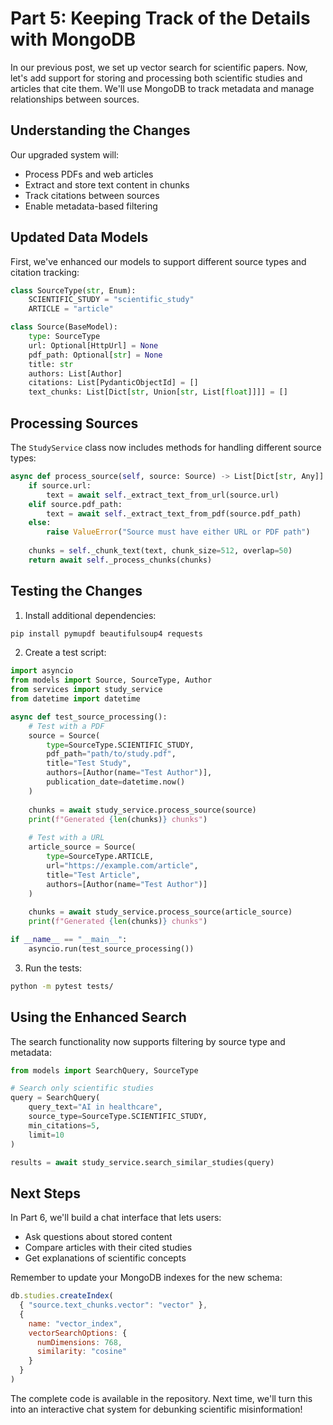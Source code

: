# Part 5: Keeping Track of the Details with MongoDB

In our previous post, we set up vector search for scientific papers. Now, let's add support for storing and processing both scientific studies and articles that cite them. We'll use MongoDB to track metadata and manage relationships between sources.

## Understanding the Changes

Our upgraded system will:
- Process PDFs and web articles
- Extract and store text content in chunks
- Track citations between sources
- Enable metadata-based filtering

## Updated Data Models

First, we've enhanced our models to support different source types and citation tracking:

```python
class SourceType(str, Enum):
    SCIENTIFIC_STUDY = "scientific_study"
    ARTICLE = "article"

class Source(BaseModel):
    type: SourceType
    url: Optional[HttpUrl] = None
    pdf_path: Optional[str] = None
    title: str
    authors: List[Author]
    citations: List[PydanticObjectId] = []
    text_chunks: List[Dict[str, Union[str, List[float]]]] = []
```

## Processing Sources

The `StudyService` class now includes methods for handling different source types:

```python
async def process_source(self, source: Source) -> List[Dict[str, Any]]:
    if source.url:
        text = await self._extract_text_from_url(source.url)
    elif source.pdf_path:
        text = await self._extract_text_from_pdf(source.pdf_path)
    else:
        raise ValueError("Source must have either URL or PDF path")
        
    chunks = self._chunk_text(text, chunk_size=512, overlap=50)
    return await self._process_chunks(chunks)
```

## Testing the Changes

1. Install additional dependencies:
```bash
pip install pymupdf beautifulsoup4 requests
```

2. Create a test script:

```python
import asyncio
from models import Source, SourceType, Author
from services import study_service
from datetime import datetime

async def test_source_processing():
    # Test with a PDF
    source = Source(
        type=SourceType.SCIENTIFIC_STUDY,
        pdf_path="path/to/study.pdf",
        title="Test Study",
        authors=[Author(name="Test Author")],
        publication_date=datetime.now()
    )
    
    chunks = await study_service.process_source(source)
    print(f"Generated {len(chunks)} chunks")
    
    # Test with a URL
    article_source = Source(
        type=SourceType.ARTICLE,
        url="https://example.com/article",
        title="Test Article",
        authors=[Author(name="Test Author")]
    )
    
    chunks = await study_service.process_source(article_source)
    print(f"Generated {len(chunks)} chunks")

if __name__ == "__main__":
    asyncio.run(test_source_processing())
```

3. Run the tests:
```bash
python -m pytest tests/
```

## Using the Enhanced Search

The search functionality now supports filtering by source type and metadata:

```python
from models import SearchQuery, SourceType

# Search only scientific studies
query = SearchQuery(
    query_text="AI in healthcare",
    source_type=SourceType.SCIENTIFIC_STUDY,
    min_citations=5,
    limit=10
)

results = await study_service.search_similar_studies(query)
```

## Next Steps

In Part 6, we'll build a chat interface that lets users:
- Ask questions about stored content
- Compare articles with their cited studies
- Get explanations of scientific concepts

Remember to update your MongoDB indexes for the new schema:

```javascript
db.studies.createIndex(
  { "source.text_chunks.vector": "vector" },
  { 
    name: "vector_index",
    vectorSearchOptions: {
      numDimensions: 768,
      similarity: "cosine"
    }
  }
)
```

The complete code is available in the repository. Next time, we'll turn this into an interactive chat system for debunking scientific misinformation!